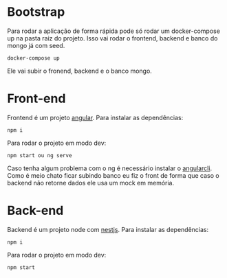 # Bootstrap
Para rodar a aplicação de forma rápida pode só rodar um docker-compose up na pasta raiz do projeto.
Isso vai rodar o frontend, backend e banco do mongo já com seed.
```
docker-compose up
```

Ele vai subir o fronend, backend e o banco mongo.

# Front-end
Frontend é um projeto [angular](https://angular.io). Para instalar as dependências:
```
npm i
```

Para rodar o projeto em modo dev:
```
npm start ou ng serve
```

Caso tenha algum problema com o ng é necessário instalar o [angularcli](https://cli.angular.io).
Como é meio chato ficar subindo banco eu fiz o front de forma que caso o backend não retorne dados ele usa um mock em memória.

# Back-end
Backend é um projeto node com [nestjs](https://nestjs.com). Para instalar as dependências:
```
npm i
```

Para rodar o projeto em modo dev:
```
npm start
```